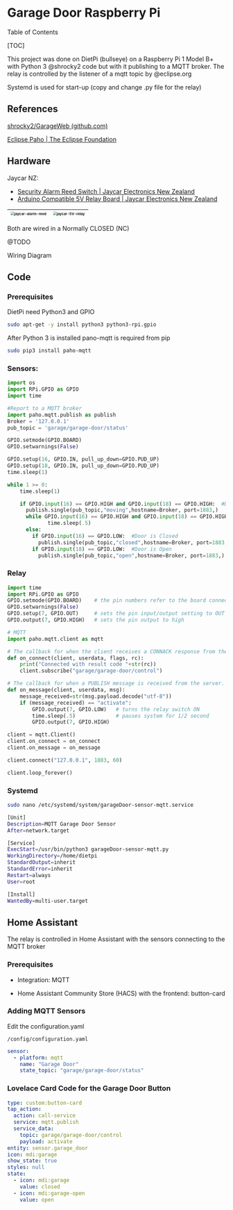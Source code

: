 # Garage Door Raspberry Pi

Table of Contents

[TOC]

This project was done on DietPi (bullseye) on a Raspberry Pi 1 Model B+ with Python 3 @shrocky2 code but with it publishing to a MQTT broker. The relay is controlled by the listener of a mqtt topic by @eclipse.org

Systemd is used for start-up (copy and change .py file for the relay)

## References

[shrocky2/GarageWeb (github.com)](https://github.com/shrocky2/GarageWeb)

[Eclipse Paho | The Eclipse Foundation](https://www.eclipse.org/paho/index.php?page=clients/python/docs/index.php)

## Hardware

Jaycar NZ: 

- [Security Alarm Reed Switch | Jaycar Electronics New Zealand](https://www.jaycar.co.nz/security-alarm-reed-switch/p/LA5072?pos=12&queryId=b229296d11a6e9c4ce93a8b3ba13294d&sort=relevance)
- [Arduino Compatible 5V Relay Board | Jaycar Electronics New Zealand](https://www.jaycar.co.nz/arduino-compatible-5v-relay-board/p/XC4419?pos=1&queryId=ad476d62bb4f9582e3bc2b650496178c)

| <img src="/Users/durankeeley/Desktop/GarageDoor-Pi/working/jaycar-alarm-reed.png" alt="jaycar-alarm-reed" style="zoom:50%;" /> | <img src="/Users/durankeeley/Desktop/GarageDoor-Pi/working/jaycar-5V-relay.png" alt="jaycar-5V-relay" style="zoom:50%;" /> |
| ------------------------------------------------------------ | ------------------------------------------------------------ |

Both are wired in a Normally CLOSED (NC)

@TODO

Wiring Diagram

## Code

### Prerequisites

DietPi need Python3 and GPIO

```bash
sudo apt-get -y install python3 python3-rpi.gpio
```

After Python 3 is installed pano-mqtt is required from pip

```bash
sudo pip3 install paho-mqtt
```

### Sensors:

```python
import os
import RPi.GPIO as GPIO
import time

#Report to a MQTT broker
import paho.mqtt.publish as publish
Broker = '127.0.0.1'
pub_topic = 'garage/garage-door/status'

GPIO.setmode(GPIO.BOARD)
GPIO.setwarnings(False)

GPIO.setup(16, GPIO.IN, pull_up_down=GPIO.PUD_UP)
GPIO.setup(18, GPIO.IN, pull_up_down=GPIO.PUD_UP)
time.sleep(1)

while 1 >= 0:
    time.sleep(1)

    if GPIO.input(16) == GPIO.HIGH and GPIO.input(18) == GPIO.HIGH:  #Door Status is Moving
      publish.single(pub_topic,"moving",hostname=Broker, port=1883,)
      while GPIO.input(16) == GPIO.HIGH and GPIO.input(18) == GPIO.HIGH:
             time.sleep(.5)
      else:
        if GPIO.input(16) == GPIO.LOW:  #Door is Closed
          publish.single(pub_topic,"closed",hostname=Broker, port=1883,)
        if GPIO.input(18) == GPIO.LOW:  #Door is Open
          publish.single(pub_topic,"open",hostname=Broker, port=1883,)
```

### Relay

```python
import time
import RPi.GPIO as GPIO
GPIO.setmode(GPIO.BOARD)    # the pin numbers refer to the board connector not the chip
GPIO.setwarnings(False)
GPIO.setup(7, GPIO.OUT)     # sets the pin input/output setting to OUT
GPIO.output(7, GPIO.HIGH)   # sets the pin output to high

# MQTT
import paho.mqtt.client as mqtt

# The callback for when the client receives a CONNACK response from the server.
def on_connect(client, userdata, flags, rc):
    print("Connected with result code "+str(rc))
    client.subscribe("garage/garage-door/control")

# The callback for when a PUBLISH message is received from the server.
def on_message(client, userdata, msg):
    message_received=str(msg.payload.decode("utf-8"))
    if (message_received) == "activate":
        GPIO.output(7, GPIO.LOW)   # turns the relay switch ON
        time.sleep(.5)             # pauses system for 1/2 second
        GPIO.output(7, GPIO.HIGH)

client = mqtt.Client()
client.on_connect = on_connect
client.on_message = on_message

client.connect("127.0.0.1", 1883, 60)

client.loop_forever()

```

### Systemd

```bash
sudo nano /etc/systemd/system/garageDoor-sensor-mqtt.service
```

```bash
[Unit]
Description=MQTT Garage Door Sensor
After=network.target

[Service]
ExecStart=/usr/bin/python3 garageDoor-sensor-mqtt.py
WorkingDirectory=/home/dietpi
StandardOutput=inherit
StandardError=inherit
Restart=always
User=root

[Install]
WantedBy=multi-user.target
```

## Home Assistant

The relay is controlled in Home Assistant with the sensors connecting to the MQTT broker

### Prerequisites

- Integration: MQTT

- Home Assistant Community Store (HACS) with the frontend: button-card


### Adding MQTT Sensors

Edit the configuration.yaml

```
/config/configuration.yaml
```

```yaml
sensor:
  - platform: mqtt
    name: "Garage Door"
    state_topic: "garage/garage-door/status"
```

### Lovelace Card Code for the Garage Door Button

```yaml
type: custom:button-card
tap_action:
  action: call-service
  service: mqtt.publish
  service_data:
    topic: garage/garage-door/control
    payload: activate
entity: sensor.garage_door
icon: mdi:garage
show_state: true
styles: null
state:
  - icon: mdi:garage
    value: closed
  - icon: mdi:garage-open
    value: open
```



